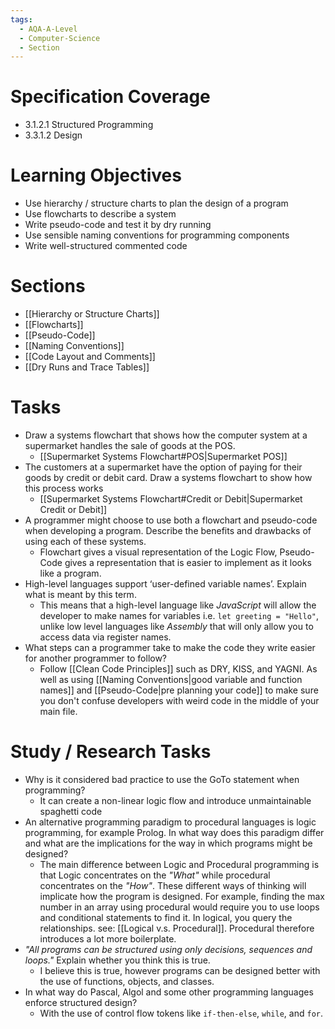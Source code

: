 ```yaml
---
tags:
  - AQA-A-Level
  - Computer-Science
  - Section
---
```

# Specification Coverage
- 3.1.2.1 Structured Programming
- 3.3.1.2 Design

# Learning Objectives
- Use hierarchy / structure charts to plan the design of a program
- Use flowcharts to describe a system
- Write pseudo-code and test it by dry running
- Use sensible naming conventions for programming components
- Write well-structured commented code

# Sections
- [[Hierarchy or Structure Charts]]
- [[Flowcharts]]
- [[Pseudo-Code]]
- [[Naming Conventions]]
- [[Code Layout and Comments]]
- [[Dry Runs and Trace Tables]]

# Tasks
- Draw a systems flowchart that shows how the computer system at a supermarket handles the sale of goods at the POS.
	- [[Supermarket Systems Flowchart#POS|Supermarket POS]]
- The customers at a supermarket have the option of paying for their goods by credit or debit card. Draw a systems flowchart to show how this process works
	- [[Supermarket Systems Flowchart#Credit or Debit|Supermarket Credit or Debit]]
- A programmer might choose to use both a flowchart and pseudo-code when developing a program. Describe the benefits and drawbacks of using each of these systems.
	- Flowchart gives a visual representation of the Logic Flow, Pseudo-Code gives a representation that is easier to implement as it looks like a program.
- High-level languages support ‘user-defined variable names’. Explain what is meant by this term.
	- This means that a high-level language like *JavaScript* will allow the developer to make names for variables i.e. `let greeting = "Hello"`, unlike low level languages like *Assembly* that will only allow you to access data via register names.
- What steps can a programmer take to make the code they write easier for another programmer to follow?
	- Follow [[Clean Code Principles]] such as DRY, KISS, and YAGNI. As well as using [[Naming Conventions|good variable and function names]] and [[Pseudo-Code|pre planning your code]] to make sure you don't confuse developers with weird code in the middle of your main file.
# Study / Research Tasks
- Why is it considered bad practice to use the GoTo statement when programming?
	- It can create a non-linear logic flow and introduce unmaintainable spaghetti code
- An alternative programming paradigm to procedural languages is logic programming, for example Prolog. In what way does this paradigm differ and what are the implications for the way in which programs might be designed?
	- The main difference between Logic and Procedural programming is that Logic concentrates on the *"What"* while procedural concentrates on the *"How"*. These different ways of thinking will implicate how the program is designed. For example, finding the max number in an array using procedural would require you to use loops and conditional statements to find it. In logical, you query the relationships. see: [[Logical v.s. Procedural]]. Procedural therefore introduces a lot more boilerplate.
- *"All programs can be structured using only decisions, sequences and loops."* Explain whether you think this is true.
	- I believe this is true, however programs can be designed better with the use of functions, objects, and classes.
- In what way do Pascal, Algol and some other programming languages enforce structured design?
	- With the use of control flow tokens like `if-then-else`, `while`, and `for`.